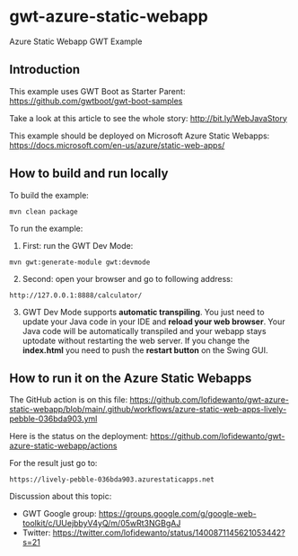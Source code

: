 # gwt-azure-static-webapp

Azure Static Webapp GWT Example

## Introduction

This example uses GWT Boot as Starter Parent: https://github.com/gwtboot/gwt-boot-samples

Take a look at this article to see the whole story: http://bit.ly/WebJavaStory

This example should be deployed on Microsoft Azure Static Webapps: https://docs.microsoft.com/en-us/azure/static-web-apps/

## How to build and run locally

To build the example:
```
mvn clean package
```

To run the example:
1. First: run the GWT Dev Mode: 
```
mvn gwt:generate-module gwt:devmode
```
2. Second: open your browser and go to following address:
```
http://127.0.0.1:8888/calculator/
```
3. GWT Dev Mode supports **automatic transpiling**. You just need to update your Java code in your IDE and **reload your web browser**. Your Java code will be automatically transpiled and your webapp stays uptodate without restarting the web server. If you change the **index.html** you need to push the **restart button** on the Swing GUI.

## How to run it on the Azure Static Webapps

The GitHub action is on this file: https://github.com/lofidewanto/gwt-azure-static-webapp/blob/main/.github/workflows/azure-static-web-apps-lively-pebble-036bda903.yml

Here is the status on the deployment: https://github.com/lofidewanto/gwt-azure-static-webapp/actions

For the result just go to: 
```
https://lively-pebble-036bda903.azurestaticapps.net 
```

Discussion about this topic: 
- GWT Google group: https://groups.google.com/g/google-web-toolkit/c/UUejbbyV4yQ/m/05wRt3NGBgAJ
- Twitter: https://twitter.com/lofidewanto/status/1400871145621053442?s=21
